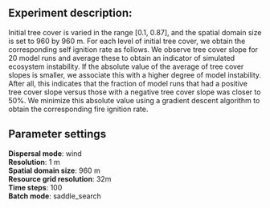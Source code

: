 ﻿## Experiment description:

Initial tree cover is varied in the range [0.1, 0.87], and the spatial domain size is set to 960 by 960 m. For each level of initial tree cover, we obtain the corresponding self ignition rate as follows. We observe tree cover slope for 20 model runs and average these to obtain an indicator of simulated ecosystem instability. If the absolute value of the average of tree cover slopes is smaller, we associate this with a higher degree of model instability. After all, this indicates that the fraction of model runs that had a positive tree cover slope versus those with a negative tree cover slope was closer to 50%. We minimize this absolute value using a gradient descent algorithm to obtain the corresponding fire ignition rate.

## Parameter settings
**Dispersal mode**: wind  
**Resolution**: 1 m  
**Spatial domain size**: 960 m  
**Resource grid resolution**: 32m  
**Time steps**: 100  
**Batch mode**: saddle_search  
